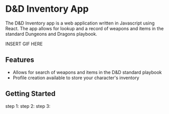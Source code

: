# D&D Inventory App
The D&D Inventory app is a web application written in Javascript using React. The app allows for lookup and a record of weapons and items in the standard Dungeons and Dragons playbook. 

INSERT GIF HERE

## Features
* Allows for search of weapons and items in the D&D standard playbook
* Profile creation available to store your character's inventory

## Getting Started
step 1:
step 2:
step 3:
